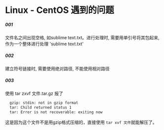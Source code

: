 # Linux - CentOS 遇到的问题
  
##### 001
文件名之间出现空格, 如sublime text.txt。进行处理时, 需要用单引号将其包起来, 作为一个整体进行处理 'sublime text.txt'
 
##### 002
建立符号链接时, 需要使用绝对路径, 不能使用相对路径

##### 003
使用  tar zxvf 文件.tar.gz 报了
```xml
  gzip: stdin: not in gzip format
  tar: Child returned status 1
  tar: Error is not recoverable: exiting now
```
这是因为这个文件不是用gzip格式压缩的，直接使用 `tar xvf 文件`就能解压了。
